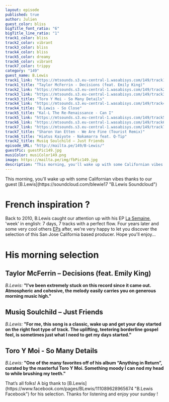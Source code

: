 ```yaml
---
layout: episode
published: true
author: Julien
guest_color: bliss
bigTitle_font_ratio: "6"
bigTitle_line_ratio: "1"
track1_color: bliss
track2_color: vibrant
track3_color: bliss
track4_color: bliss
track5_color: dreamy
track6_color: vibrant
track7_color: trippy
category: "149"
guest_name: B.Lewis
track1_link: "https://mtsounds.s3.eu-central-1.wasabisys.com/149/track1.mp3"
track1_title: "Taylor McFerrin - Decisions (feat. Emily King)"
track2_link: "https://mtsounds.s3.eu-central-1.wasabisys.com/149/track2.mp3"
track3_link: "https://mtsounds.s3.eu-central-1.wasabisys.com/149/track3.mp3"
track3_title: "Toro Y Moi - So Many Details"
track4_link: "https://mtsounds.s3.eu-central-1.wasabisys.com/149/track4.mp3"
track4_title: "B.Lewis - So Close"
track5_title: "Kal-L The Re-Renaissance - Can I"
track5_link: "https://mtsounds.s3.eu-central-1.wasabisys.com/149/track5.mp3"
track6_link: "https://mtsounds.s3.eu-central-1.wasabisys.com/149/track6.mp3"
track7_link: "https://mtsounds.s3.eu-central-1.wasabisys.com/149/track7.mp3"
track7_title: "Sharon Van Etten - We Are Fine (Tourist Remix)"
track6_title: "Hiatus Kaiyote - Nakamarra feat. Q-Tip"
track2_title: Musiq Soulchild – Just Friends
episode_URL: "http://mailta.pe/149/B-Lewis/"
guestPic: guestPic149.jpg
musiColor: musiColor149.png
image: https://mailta.pe/img/fbPic149.jpg
description: "This morning, you'll wake up with some Californian vibes thanks to our guest B.Lewis."
---
```


<p id="introduction">
This morning, you'll wake up with some Californian vibes thanks to our guest [B.Lewis](https://soundcloud.com/blewie17 "B.Lewis Soundcloud")</p>

# French inspiration ?

Back to 2010, B.Lewis caught our attention up with his EP [La Semaine](http://blewis.bandcamp.com/album/la-semaine "B.Lewis - La Semaine on Bandcamp"), 'week' in english: 7 days, 7 tracks with a perfect flow. Four years later and some very cool others [EPs](http://blewis.bandcamp.com/ "B.Lewis Bandcamp") after, we're very happy to let you discover the selection of this San Jose California based producer.
Hope you'll enjoy...

# His morning selection

## Taylor McFerrin – Decisions (feat. Emily King)
_B.Lewis:_ **"**I’ve been extremely stuck on this record since it came out. Atmospheric and cohesive, the melody easily carries you on generous morning music high.**"**

## Musiq Soulchild – Just Friends
_B.Lewis:_ **"**For me, this song is a classic, wake up and get your day started on the right foot type of track. The uplifting, teetering borderline gospel feel, is sometimes just what I need to get my days started.**"**

## Toro Y Moi - So Many Details
_B.Lewis:_ **"**One of the many favorites off of his album “Anything in Return”, curated by the masterful Toro Y Moi. Something moody I can nod my head to while brushing my teeth.**"**

<p id="outroduction">
That’s all folks! A big thank to [B.Lewis](https://www.facebook.com/pages/BLewis/111089628965674 "B.Lewis Facebook") for his selection. Thanks for listening and enjoy your sunday !
</p>
